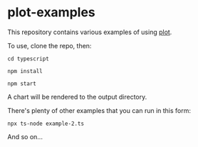 # plot-examples

This repository contains various examples of using [plot](https://www.npmjs.com/package/plot).

To use, clone the repo, then:

    cd typescript

    npm install

    npm start

A chart will be rendered to the output directory.

There's plenty of other examples that you can run in this form:

    npx ts-node example-2.ts

And so on...


